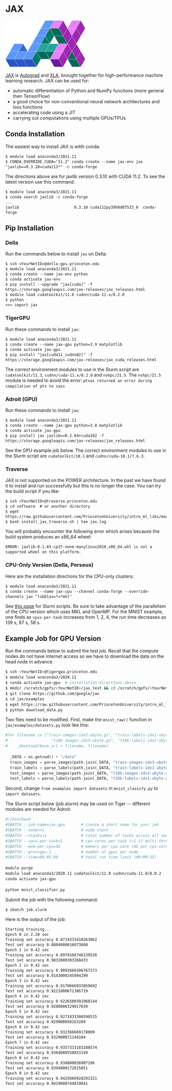 # JAX

<img src="https://raw.githubusercontent.com/google/jax/master/images/jax_logo_250px.png" alt="logo"></img>

[JAX](https://github.com/google/jax) is [Autograd](https://github.com/hips/autograd) and [XLA](https://www.tensorflow.org/xla), brought
together for high-performance machine learning research. JAX can be used for:

- automatic differentiation of Python and NumPy functions (more general then TensorFlow)
- a good choice for non-conventional neural network architectures and loss functions
- accelerating code using a JIT
- carrying out computations using multiple GPUs/TPUs

## Conda Installation

The easiest way to install JAX is witih conda:

```
$ module load anaconda3/2021.11
$ CONDA_OVERRIDE_CUDA="11.2" conda create --name jax-env jax "jaxlib==0.3.10=cuda112*" -c conda-forge
```

The directions above are for jaxlib version 0.3.10 with CUDA 11.2. To see the latest version use this command:

```
$ module load anaconda3/2021.11
$ conda search jaxlib -c conda-forge
...
jaxlib                        0.3.10 cuda112py39h8d07533_0  conda-forge
```

## Pip Installation

### Della

Run the commands below to install `jax` on Della:

```
$ ssh <YourNetID>@della-gpu.princeton.edu
$ module load anaconda3/2021.11
$ conda create --name jax-env python
$ conda activate jax-env
$ pip install --upgrade "jax[cuda]" -f https://storage.googleapis.com/jax-releases/jax_releases.html
$ module load cudatoolkit/11.6 cudnn/cuda-11.x/8.2.0
$ python
>>> import jax
```

### TigerGPU

Run these commands to install `jax`:

```
$ module load anaconda3/2021.11
$ conda create --name jax-gpu python=3.9 matplotlib
$ conda activate jax-gpu
$ pip install "jax[cuda11_cudnn82]" -f https://storage.googleapis.com/jax-releases/jax_cuda_releases.html
```

The correct environment modules to use in the Slurm script are `cudatoolkit/11.3`, `cudnn/cuda-11.x/8.2.0` and `nvhpc/21.5`. The `nvhpc/21.5` module is needed to avoid the error: `ptxas returned an error during compilation of ptx to sass`

### Adroit (GPU)

Run these commands to install `jax`:

```
$ module load anaconda3/2021.11
$ conda create --name jax-gpu python=3.8 matplotlib
$ conda activate jax-gpu
$ pip install jax jaxlib==0.1.64+cuda102 -f https://storage.googleapis.com/jax-releases/jax_releases.html
```

See the GPU example job below. The correct environment modules to use in the Slurm script are `cudatoolkit/10.1` and `cudnn/cuda-10.1/7.6.3`.

### Traverse

JAX is not supported on the POWER architecture. In the past we have found it to install and run successfully but this is no longer the case. You can try the build script if you like:

```
$ ssh <YourNetID>@traverse.princeton.edu
$ cd software  # or another directory
$ wget https://raw.githubusercontent.com/PrincetonUniversity/intro_ml_libs/master/jax/install_jax_traverse.sh
$ bash install_jax_traverse.sh | tee jax.log
```

You will probably encounter the following error which arises because the build system produces an x86_64 wheel:

```
ERROR: jaxlib-0.1.65-cp37-none-manylinux2010_x86_64.whl is not a supported wheel on this platform.
```

### CPU-Only Version (Della, Perseus)

Here are the installation directions for the CPU-only clusters:

```
$ module load anaconda3/2021.11
$ conda create --name jax-cpu --channel conda-forge --override-channels jax "libblas=*=*mkl"
```

See [this page](https://researchcomputing.princeton.edu/python) for Slurm scripts. Be sure to take advantage of the parallelism of the CPU version which uses MKL and OpenMP. For the MNIST example, one finds as `cpus-per-task` increases from 1, 2, 4, the run time decreases as 139 s, 87 s, 58 s.

## Example Job for GPU Version

Run the commands below to submit the test job. Recall that the compute nodes do not have internet access so we have to download the data on the head node in advance.

```bash
$ ssh <YourNetID>@tigergpu.princeton.edu
$ module load anaconda3/2020.11
$ conda activate jax-gpu  # installation directions above
$ mkdir /scratch/gpfs/<YourNetID>/jax_test && cd /scratch/gpfs/<YourNetID>/jax_test
$ git clone https://github.com/google/jax
$ cd jax/examples
$ wget https://raw.githubusercontent.com/PrincetonUniversity/intro_ml_libs/master/jax/download_data.py
$ python download_data.py
```

Two files need to be modified. First, make the `mnist_raw()` function in `jax/examples/datasets.py` look like this:

```python
#for filename in ["train-images-idx3-ubyte.gz", "train-labels-idx1-ubyte.gz",
#                   "t10k-images-idx3-ubyte.gz", "t10k-labels-idx1-ubyte.gz"]:
#    _download(base_url + filename, filename)
 
  _DATA = os.getcwd() + "/data"
  train_images = parse_images(path.join(_DATA, "train-images-idx3-ubyte.gz"))
  train_labels = parse_labels(path.join(_DATA, "train-labels-idx1-ubyte.gz"))
  test_images = parse_images(path.join(_DATA, "t10k-images-idx3-ubyte.gz"))
  test_labels = parse_labels(path.join(_DATA, "t10k-labels-idx1-ubyte.gz"))
```

Second, change `from examples import datasets` in `mnist_classify.py` to `import datasets`.

The Slurm script below (job.slurm) may be used on Tiger -- different modules are needed for Adroit:

```bash
#!/bin/bash
#SBATCH --job-name=jax-gpu       # create a short name for your job
#SBATCH --nodes=1                # node count
#SBATCH --ntasks=1               # total number of tasks across all nodes
#SBATCH --cpus-per-task=1        # cpu-cores per task (>1 if multi-threaded tasks)
#SBATCH --mem-per-cpu=4G         # memory per cpu-core (4G per cpu-core is default)
#SBATCH --gres=gpu:1             # number of gpus per node
#SBATCH --time=00:05:00          # total run time limit (HH:MM:SS)

module purge
module load anaconda3/2020.11 cudatoolkit/11.0 cudnn/cuda-11.0/8.0.2
conda activate jax-gpu

python mnist_classifier.py
```

Submit the job with the following command:

```
$ sbatch job.slurm
```

Here is the output of the job:

```
Starting training...
Epoch 0 in 2.20 sec
Training set accuracy 0.8719333410263062
Test set accuracy 0.8804000616073608
Epoch 1 in 0.42 sec
Training set accuracy 0.8979166746139526
Test set accuracy 0.9032000303268433
Epoch 2 in 0.42 sec
Training set accuracy 0.9092666506767273
Test set accuracy 0.9143000245094299
Epoch 3 in 0.42 sec
Training set accuracy 0.9170666933059692
Test set accuracy 0.9221000671386719
Epoch 4 in 0.42 sec
Training set accuracy 0.9226500391960144
Test set accuracy 0.9280000329017639
Epoch 5 in 0.42 sec
Training set accuracy 0.9271833300590515
Test set accuracy 0.929900050163269
Epoch 6 in 0.42 sec
Training set accuracy 0.932366669178009
Test set accuracy 0.932900071144104
Epoch 7 in 0.42 sec
Training set accuracy 0.9357333183288574
Test set accuracy 0.9364000558853149
Epoch 8 in 0.42 sec
Training set accuracy 0.938800036907196
Test set accuracy 0.9394000172615051
Epoch 9 in 0.42 sec
Training set accuracy 0.9425666928291321
Test set accuracy 0.9419000744819641
```
